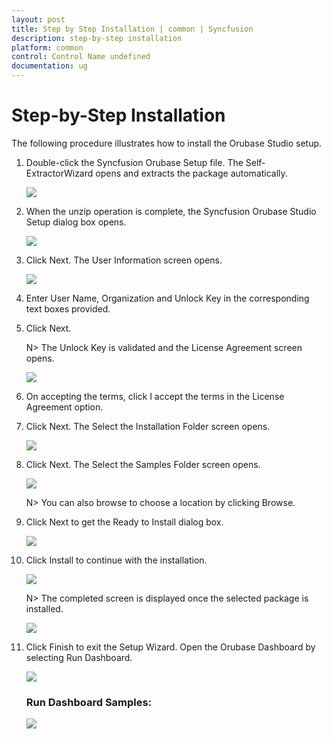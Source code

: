 ```yaml
---
layout: post
title: Step by Step Installation | common | Syncfusion
description: step-by-step installation
platform: common
control: Control Name undefined
documentation: ug 
---
```


# Step-by-Step Installation

The following procedure illustrates how to install the Orubase Studio setup.

1. Double-click the Syncfusion Orubase Setup file. The Self-ExtractorWizard opens and extracts the package automatically. 
   
   ![](Step-by-Step-Installation_images/Step-by-Step-Installation_img1.png)





2. When the unzip operation is complete, the Syncfusion Orubase Studio Setup dialog box opens.



   ![](Step-by-Step-Installation_images/Step-by-Step-Installation_img2.png)





3. Click Next. The User Information screen opens.



   ![](Step-by-Step-Installation_images/Step-by-Step-Installation_img3.png)





4. Enter User Name, Organization and Unlock Key in the corresponding text boxes provided.

5. Click Next.

   N> The Unlock Key is validated and the License Agreement screen opens.



   ![](Step-by-Step-Installation_images/Step-by-Step-Installation_img5.png)





6. On accepting the terms, click I accept the terms in the License Agreement option.

7. Click Next. The Select the Installation Folder screen opens.



   ![](Step-by-Step-Installation_images/Step-by-Step-Installation_img6.png)





8. Click Next. The Select the Samples Folder screen opens.



   ![](Step-by-Step-Installation_images/Step-by-Step-Installation_img7.png)





   N> You can also browse to choose a location by clicking Browse.



9. Click Next to get the Ready to Install dialog box.



   ![](Step-by-Step-Installation_images/Step-by-Step-Installation_img9.png)





10. Click Install to continue with the installation.



    ![](Step-by-Step-Installation_images/Step-by-Step-Installation_img10.png)





    N> The completed screen is displayed once the selected package is installed.



    ![](Step-by-Step-Installation_images/Step-by-Step-Installation_img12.png)





11. Click Finish to exit the Setup Wizard. Open the Orubase Dashboard by selecting Run Dashboard.



    ![](Step-by-Step-Installation_images/Step-by-Step-Installation_img13.png)



    ### Run Dashboard Samples:

    ![](Step-by-Step-Installation_images/Step-by-Step-Installation_img14.png)



